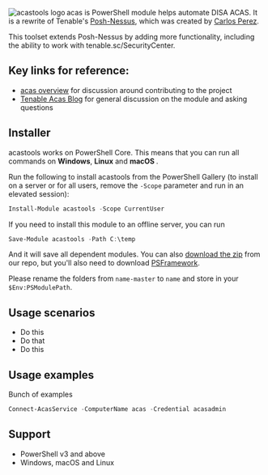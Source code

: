 <img align="left" src=https://user-images.githubusercontent.com/8278033/55955866-d3b64900-5c62-11e9-8175-92a8427d7f94.png alt="acastools logo">  acas is PowerShell module helps automate DISA ACAS. It is a rewrite of Tenable's [Posh-Nessus](https://github.com/tenable/Posh-Nessus), which was created by [Carlos Perez](https://www.trustedsec.com/team/carlos-perez/).

This toolset extends Posh-Nessus by adding more functionality, including the ability to work with tenable.sc/SecurityCenter.

## Key links for reference:

- [acas overview](https://www.ask-acas.info/overview/) for discussion around contributing to the project
- [Tenable Acas Blog](https://www.tenable.com/blog/tenable-selected-for-disa-s-acas-vulnerability-management-solution) for general discussion on the module and asking questions

## Installer

acastools works on PowerShell Core. This means that you can run all commands on <strong>Windows</strong>, <strong>Linux</strong> and <strong>macOS </strong>.

Run the following to install acastools from the PowerShell Gallery (to install on a server or for all users, remove the `-Scope` parameter and run in an elevated session):

```powershell
Install-Module acastools -Scope CurrentUser
```

If you need to install this module to an offline server, you can run

```powershell
Save-Module acastools -Path C:\temp
```
And it will save all dependent modules. You can also [download the zip](https://github.com/potatoqualitee/acastools/archive/master.zip) from our repo, but you'll also need to download [PSFramework](https://github.com/PowershellFrameworkCollective/psframework/archive/development.zip).

Please rename the folders from `name-master` to `name` and store in your `$Env:PSModulePath`.

## Usage scenarios

- Do this
- Do that
- Do this

## Usage examples

Bunch of examples

```powershell
Connect-AcasService -ComputerName acas -Credential acasadmin
```

## Support

* PowerShell v3 and above
* Windows, macOS and Linux
